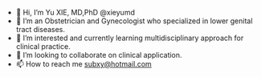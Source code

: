 - 👋 Hi, I’m Yu XIE, MD,PhD @xieyumd
- 👀 I’m an Obstetrician and Gynecologist who specialized in lower genital tract diseases.
- 🌱 I’m interested and currently learning multidisciplinary approach for clinical practice.
- 💞️ I’m looking to collaborate on clinical application.
- 📫 How to reach me subxy@hotmail.com

<!---
xieyumd/xieyumd is a ✨ special ✨ repository because its `README.md` (this file) appears on your GitHub profile.
You can click the Preview link to take a look at your changes.
--->
